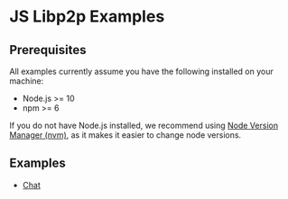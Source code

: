 JS Libp2p Examples
======

## Prerequisites
All examples currently assume you have the following installed on your machine:

- Node.js >= 10
- npm >= 6

If you do not have Node.js installed, we recommend using [Node Version Manager (nvm)](https://github.com/nvm-sh/nvm), as it makes it easier to change node versions.

## Examples
- [Chat](./chat)
